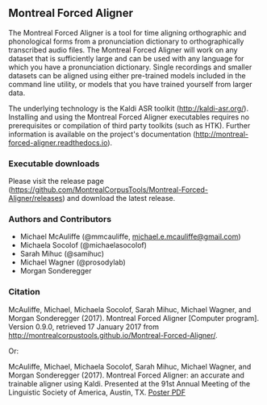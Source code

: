 ## Montreal Forced Aligner

The Montreal Forced Aligner is a tool for time aligning orthographic and phonological forms from a pronunciation dictionary to orthographically transcribed audio files.  The Montreal Forced Aligner will work on any dataset that is sufficiently large and can be used with any language for which you have a pronunciation dictionary. Single recordings and smaller datasets can be aligned using either pre-trained models included in the command line utility, or models that you have trained yourself from larger data.

The underlying technology is the Kaldi ASR toolkit (http://kaldi-asr.org/).  Installing and using the Montreal Forced Aligner executables requires no prerequisites or compilation of third party toolkits (such as HTK).  Further information is available on the project's documentation (http://montreal-forced-aligner.readthedocs.io).

### Executable downloads

Please visit the release page (https://github.com/MontrealCorpusTools/Montreal-Forced-Aligner/releases) and download the latest release.

### Authors and Contributors

* Michael McAuliffe (@mmcauliffe, michael.e.mcauliffe@gmail.com)
* Michaela Socolof (@michaelasocolof)
* Sarah Mihuc (@samihuc)
* Michael Wagner (@prosodylab)
* Morgan Sonderegger

### Citation

McAuliffe, Michael, Michaela Socolof, Sarah Mihuc, Michael Wagner, and Morgan Sonderegger (2017). Montreal Forced Aligner [Computer program]. Version 0.9.0, retrieved 17 January 2017 from http://montrealcorpustools.github.io/Montreal-Forced-Aligner/.

Or:

McAuliffe, Michael, Michaela Socolof, Sarah Mihuc, Michael Wagner, and Morgan Sonderegger (2017). Montreal Forced Aligner: an accurate and trainable aligner using Kaldi. Presented at the 91st Annual Meeting of the Linguistic Society of America, Austin, TX. [Poster PDF](https://montrealcorpustools.github.io/Montreal-Forced-Aligner/images/MFA_poster_LSA2017.pdf)
